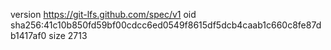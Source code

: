 version https://git-lfs.github.com/spec/v1
oid sha256:41c10b850fd59bf00cdcc6ed0549f8615df5dcb4caab1c660c8fe87db1417af0
size 2713
